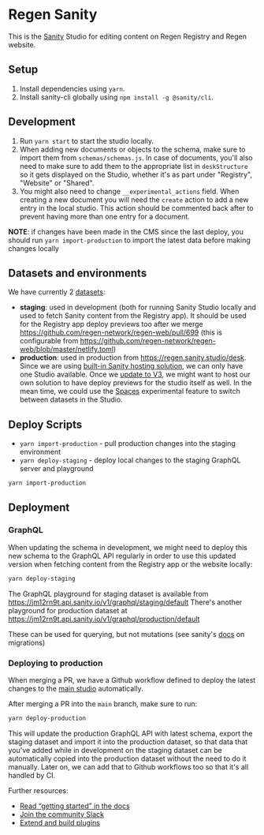 # Regen Sanity

This is the [Sanity](https://sanity.io/) Studio for editing content on Regen Registry and Regen website.

## Setup

1. Install dependencies using `yarn`.
2. Install sanity-cli globally using `npm install -g @sanity/cli`.

## Development

1. Run `yarn start` to start the studio locally.
2. When adding new documents or objects to the schema, make sure to import them from `schemas/schemas.js`. In case of documents, you'll also need to make sure to add them to the appropriate list in `deskStructure` so it gets displayed on the Studio, whether it's as part under "Registry", "Website" or "Shared".
3. You might also need to change `__experimental_actions` field. When creating a new document you will need the `create` action to add a new entry in the local studio. This action should be commented back after to prevent having more than one entry for a document.

**NOTE**: if changes have been made in the CMS since the last deploy, you should run `yarn import-production` to import the latest data before making changes locally

## Datasets and environments

We have currently 2 [datasets](https://www.sanity.io/docs/datasets):

- **staging**: used in development (both for running Sanity Studio locally and used to fetch Sanity content from the Registry app). It should be used for the Registry app deploy previews too after we merge https://github.com/regen-network/regen-web/pull/699 (this is configurable from https://github.com/regen-network/regen-web/blob/master/netlify.toml)
- **production**: used in production from https://regen.sanity.studio/desk. Since we are using [built-in Sanity hosting solution](https://www.sanity.io/docs/deployment#bd4e07db3e37), we can only have one Studio available. Once we [update to V3](https://www.sanity.io/blog/sanity-studio-v3-developer-preview), we might want to host our own solution to have deploy previews for the studio itself as well. In the mean time, we could use the [Spaces](https://www.sanity.io/docs/spaces) experimental feature to switch between datasets in the Studio.

## Deploy Scripts

- `yarn import-production` - pull production changes into the staging environment
- `yarn deploy-staging` - deploy local changes to the staging GraphQL server and playground

```sh
yarn import-production
```

## Deployment

### GraphQL

When updating the schema in development, we might need to deploy this new schema to the GraphQL API regularly in order to use this updated version when fetching content from the Registry app or the website locally:

```sh
yarn deploy-staging
```

The GraphQL playground for staging dataset is available from https://jm12rn9t.api.sanity.io/v1/graphql/staging/default
There's another playground for production dataset at https://jm12rn9t.api.sanity.io/v1/graphql/production/default

These can be used for querying, but not mutations (see sanity's [docs](https://www.sanity.io/docs/migrating-data) on migrations)

### Deploying to production

When merging a PR, we have a Github workflow defined to deploy the latest changes to the [main studio](https://regen.sanity.studio/desk) automatically.

After merging a PR into the `main` branch, make sure to run:

```sh
yarn deploy-production
```

This will update the production GraphQL API with latest schema, export the staging dataset and import it into the production dataset, so that data that you've added while in development on the staging dataset can be automatically copied into the production dataset without the need to do it manually. Later on, we can add that to Github workflows too so that it's all handled by CI.

Further resources:

- [Read “getting started” in the docs](https://www.sanity.io/docs/introduction/getting-started?utm_source=readme)
- [Join the community Slack](https://slack.sanity.io/?utm_source=readme)
- [Extend and build plugins](https://www.sanity.io/docs/content-studio/extending?utm_source=readme)
